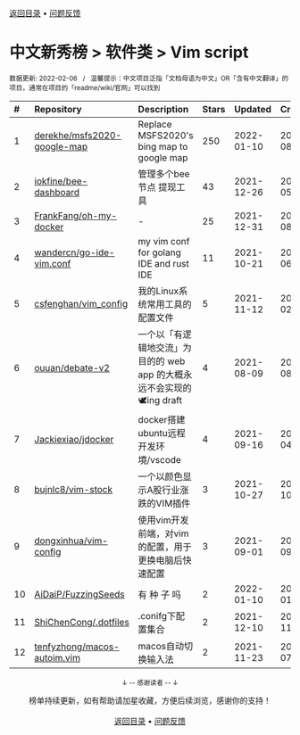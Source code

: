 <a href="https://github.com/GrowingGit/GitHub-Chinese-Top-Charts#github中文排行榜">返回目录</a> • <a href="/content/docs/feedback.md">问题反馈</a>

# 中文新秀榜 > 软件类 > Vim script
<sub>数据更新: 2022-02-06&nbsp;&nbsp;&nbsp;/&nbsp;&nbsp;&nbsp;温馨提示：中文项目泛指「文档母语为中文」OR「含有中文翻译」的项目，通常在项目的「readme/wiki/官网」可以找到</sub>

|#|Repository|Description|Stars|Updated|Created|
|:-|:-|:-|:-|:-|:-|
|1|[derekhe/msfs2020-google-map](https://github.com/derekhe/msfs2020-google-map)|Replace MSFS2020's bing map to google map|250|2022-01-10|2021-08-07|
|2|[iokfine/bee-dashboard](https://github.com/iokfine/bee-dashboard)|管理多个bee节点 提现工具|43|2021-12-26|2021-05-29|
|3|[FrankFang/oh-my-docker](https://github.com/FrankFang/oh-my-docker)|-|25|2021-12-31|2021-08-25|
|4|[wandercn/go-ide-vim.conf](https://github.com/wandercn/go-ide-vim.conf)|my vim conf for golang IDE and rust IDE|11|2021-10-21|2021-06-25|
|5|[csfenghan/vim_config](https://github.com/csfenghan/vim_config)|我的Linux系统常用工具的配置文件|5|2021-11-12|2021-02-07|
|6|[ouuan/debate-v2](https://github.com/ouuan/debate-v2)|一个以「有逻辑地交流」为目的的 web app 的大概永远不会实现的 :dove:ing draft|4|2021-08-09|2021-08-08|
|7|[Jackiexiao/jdocker](https://github.com/Jackiexiao/jdocker)|docker搭建ubuntu远程开发环境/vscode|4|2021-09-16|2021-04-13|
|8|[bujnlc8/vim-stock](https://github.com/bujnlc8/vim-stock)|一个以颜色显示A股行业涨跌的VIM插件|3|2021-10-27|2021-10-25|
|9|[dongxinhua/vim-config](https://github.com/dongxinhua/vim-config)|使用vim开发前端，对vim的配置，用于更换电脑后快速配置|3|2021-09-01|2021-09-01|
|10|[AiDaiP/FuzzingSeeds](https://github.com/AiDaiP/FuzzingSeeds)|有 种 子 吗|2|2022-01-10|2022-01-10|
|11|[ShiChenCong/.dotfiles](https://github.com/ShiChenCong/.dotfiles)|.conifg下配置集合|2|2021-12-10|2021-11-11|
|12|[tenfyzhong/macos-autoim.vim](https://github.com/tenfyzhong/macos-autoim.vim)|macos自动切换输入法|2|2021-11-23|2021-07-10|

<div align="center">
    <p><sub>↓ -- 感谢读者 -- ↓</sub></p>
    榜单持续更新，如有帮助请加星收藏，方便后续浏览，感谢你的支持！
</div>

<br/>

<div align="center"><a href="https://github.com/GrowingGit/GitHub-Chinese-Top-Charts#github中文排行榜">返回目录</a> • <a href="/content/docs/feedback.md">问题反馈</a></div>

